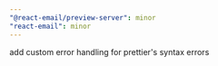 ```yaml
---
"@react-email/preview-server": minor
"react-email": minor
---
```


add custom error handling for prettier's syntax errors
